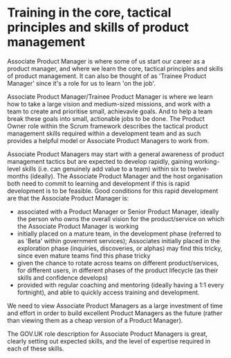 # Training in the core, tactical principles and skills of product management

Associate Product Manager is where some of us start our career as a product manager, and where we learn the core, tactical principles and skills of product management. It can also be thought of as 'Trainee Product Manager' since it's a role for us to learn 'on the job'. 

Associate Product Manager/Trainee Product Manager is where we learn how to take a large vision and medium-sized missions, and work with a team to create and prioritise small, achievavle goals. And to help a team break these goals into small, actionable jobs to be done. The Product Owner role within the Scrum framework describes the tactical product management skills required within a development team and as such provides a helpful model or Associate Product Managers to work from.

Associate Product Managers may start with a general awareness of product management tactics but are expected to develop rapidly, gaining working-level skills (i.e. can genuinely add value to a team) within six to twelve-months (ideally). The Associate Product Manager and the host organisation both need to commit to learning and development if this is rapid development is to be feasible. Good conditions for this rapid development are that the Associate Product Manager is:

- associated with a Product Manager or Senior Product Manager, ideally the person who owns the overall vision for the product/service on which the Associate Product Manager is working
- initially placed on a mature team, in the development phase (referred to as 'Beta' within government services); Associates initially placed in the exploration phase (inquiries, discoveries, or alphas) may find this tricky, since even mature teams find this phase tricky
- given the chance to rotate across teams on different product/services, for different users, in different phases of the product lifecycle (as their skills and confidence develops)
- provided with regular coaching and mentoring (ideally having a 1:1 every fortnight), and able to quickly access training and development.

We need to view Associate Product Managers as a large investment of time and effort in order to build excellent Product Managers as the future (rather than viewing them as a cheap version of a Product Manager).

The GOV.UK role description for Associate Product Managers is great, clearly setting out expected skills, and the level of expertise required in each of these skills.
